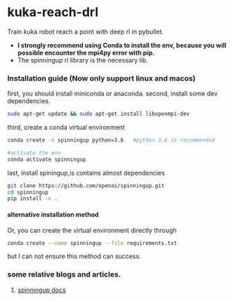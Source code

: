 # kuka-reach-drl
Train kuka robot reach a point with deep rl in pybullet.

* **I strongly recommend using Conda to install the env, because you will possible encounter the mpi4py error with pip.**
* The spinningup rl library is the necessary lib.

### Installation guide (Now only support linux and macos)
first, you should install miniconda or anaconda.
second, install some dev dependencies.
```bash
sudo apt-get update && sudo apt-get install libopenmpi-dev
```
third, create a conda virtual environment
```bash
conda create -n spinningup python=3.6   #python 3.6 is recommended
```
```bash
#activate the env
conda activate spinningup
```

last, install spiningup,is contains almost dependencies
```bash
git clone https://github.com/openai/spinningup.git
cd spinningup
pip install -e .
```

#### alternative installation method
Or, you can create the virtual environment directly through
```bash
conda create --name spinningup --file requirements.txt
```
but I can not ensure this method can success.

### some relative blogs and articles.

1. [spinningup docs](https://spinningup.openai.com/en/latest/user/installation.html)
